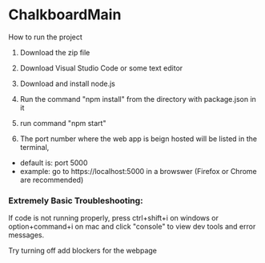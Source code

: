 # ChalkboardMain

How to run the project

1. Download the zip file

2. Download Visual Studio Code or some text editor 

3. Download and install node.js

4. Run the command "npm install" from the directory with package.json in it

5. run command "npm start"

6. The port number where the web app is beign hosted will be listed in the terminal,
- default is: port 5000
- example: go to https://localhost:5000 in a browswer (Firefox or Chrome are recommended)

### Extremely Basic Troubleshooting:

If code is not running properly, press ctrl+shift+i on windows or option+command+i on mac and click "console"
to view dev tools and error messages.

Try turning off add blockers for the webpage
